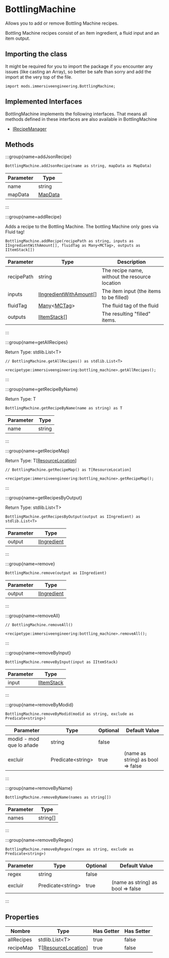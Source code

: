 # BottlingMachine

Allows you to add or remove Bottling Machine recipes.

 Bottling Machine recipes consist of an item ingredient, a fluid input and an item output.

## Importing the class

It might be required for you to import the package if you encounter any issues (like casting an Array), so better be safe than sorry and add the import at the very top of the file.
```zenscript
import mods.immersiveengineering.BottlingMachine;
```


## Implemented Interfaces
BottlingMachine implements the following interfaces. That means all methods defined in these interfaces are also available in BottlingMachine

- [IRecipeManager](/vanilla/api/recipe/manager/IRecipeManager)

## Methods

:::group{name=addJsonRecipe}

```zenscript
BottlingMachine.addJsonRecipe(name as string, mapData as MapData)
```

| Parameter | Type                                 |
| --------- | ------------------------------------ |
| name      | string                               |
| mapData   | [MapData](/vanilla/api/data/MapData) |


:::

:::group{name=addRecipe}

Adds a recipe to the Bottling Machine. The bottling Machine only goes via Fluid tag!

```zenscript
BottlingMachine.addRecipe(recipePath as string, inputs as IIngredientWithAmount[], fluidTag as Many<MCTag>, outputs as IItemStack[])
```

| Parameter  | Type                                                                              | Description                                    |
| ---------- | --------------------------------------------------------------------------------- | ---------------------------------------------- |
| recipePath | string                                                                            | The recipe name, without the resource location |
| inputs     | [IIngredientWithAmount](/vanilla/api/ingredient/IIngredientWithAmount)[]          | The item input (the items to be filled)        |
| fluidTag   | [Many](/vanilla/api/util/Many)&lt;[MCTag](/vanilla/api/tag/MCTag)&gt; | The fluid tag of the fluid                     |
| outputs    | [IItemStack](/vanilla/api/item/IItemStack)[]                                      | The resulting "filled" items.                  |


:::

:::group{name=getAllRecipes}

Return Type: stdlib.List&lt;T&gt;

```zenscript
// BottlingMachine.getAllRecipes() as stdlib.List<T>

<recipetype:immersiveengineering:bottling_machine>.getAllRecipes();
```

:::

:::group{name=getRecipeByName}

Return Type: T

```zenscript
BottlingMachine.getRecipeByName(name as string) as T
```

| Parameter | Type   |
| --------- | ------ |
| name      | string |


:::

:::group{name=getRecipeMap}

Return Type: T[[ResourceLocation](/vanilla/api/resource/ResourceLocation)]

```zenscript
// BottlingMachine.getRecipeMap() as T[ResourceLocation]

<recipetype:immersiveengineering:bottling_machine>.getRecipeMap();
```

:::

:::group{name=getRecipesByOutput}

Return Type: stdlib.List&lt;T&gt;

```zenscript
BottlingMachine.getRecipesByOutput(output as IIngredient) as stdlib.List<T>
```

| Parameter | Type                                               |
| --------- | -------------------------------------------------- |
| output    | [IIngredient](/vanilla/api/ingredient/IIngredient) |


:::

:::group{name=remove}

```zenscript
BottlingMachine.remove(output as IIngredient)
```

| Parameter | Type                                               |
| --------- | -------------------------------------------------- |
| output    | [IIngredient](/vanilla/api/ingredient/IIngredient) |


:::

:::group{name=removeAll}

```zenscript
// BottlingMachine.removeAll()

<recipetype:immersiveengineering:bottling_machine>.removeAll();
```

:::

:::group{name=removeByInput}

```zenscript
BottlingMachine.removeByInput(input as IItemStack)
```

| Parameter | Type                                       |
| --------- | ------------------------------------------ |
| input     | [IItemStack](/vanilla/api/item/IItemStack) |


:::

:::group{name=removeByModid}

```zenscript
BottlingMachine.removeByModid(modid as string, exclude as Predicate<string>)
```

| Parameter                | Type                                | Optional | Default Value                     |
| ------------------------ | ----------------------------------- | -------- | --------------------------------- |
| modid - mod que lo añade | string                              | false    |                                   |
| excluir                  | Predicate&lt;string&gt; | true     | (name as string) as bool => false |


:::

:::group{name=removeByName}

```zenscript
BottlingMachine.removeByName(names as string[])
```

| Parameter | Type     |
| --------- | -------- |
| names     | string[] |


:::

:::group{name=removeByRegex}

```zenscript
BottlingMachine.removeByRegex(regex as string, exclude as Predicate<string>)
```

| Parameter | Type                                | Optional | Default Value                     |
| --------- | ----------------------------------- | -------- | --------------------------------- |
| regex     | string                              | false    |                                   |
| excluir   | Predicate&lt;string&gt; | true     | (name as string) as bool => false |


:::


## Properties

| Nombre     | Type                                                          | Has Getter | Has Setter |
| ---------- | ------------------------------------------------------------- | ---------- | ---------- |
| allRecipes | stdlib.List&lt;T&gt;                              | true       | false      |
| recipeMap  | T[[ResourceLocation](/vanilla/api/resource/ResourceLocation)] | true       | false      |

